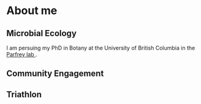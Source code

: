 <html>
<body>
<h1>About me</h1>
  <h2>Microbial Ecology</h2>
  <p>I am persuing my PhD in Botany at the University of British Columbia in the <a href = "https://www.zoology.ubc.ca/~parfrey/parfrey_lab/", target=”_blank”>Parfrey lab </a>.</p>

  <h2>Community Engagement</h2>

  <h2> Triathlon</h2>

</body>
</html>
